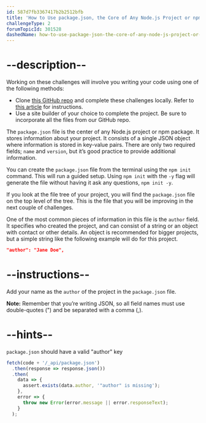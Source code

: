 ```yaml
---
id: 587d7fb3367417b2b2512bfb
title: 'How to Use package.json, the Core of Any Node.js Project or npm Package'
challengeType: 2
forumTopicId: 301528
dashedName: how-to-use-package-json-the-core-of-any-node-js-project-or-npm-package
---
```


# --description--

Working on these challenges will involve you writing your code using one of the following methods:

- Clone <a href="https://github.com/freeCodeCamp/boilerplate-npm/" target="_blank" rel="noopener noreferrer nofollow">this GitHub repo</a> and complete these challenges locally. Refer to <a href="https://www.freecodecamp.org/news/how-to-run-the-freecodecamp-backend-challenges-locally/" target="_blank" rel="noopener noreferrer nofollow">this article</a> for instructions.
- Use a site builder of your choice to complete the project. Be sure to incorporate all the files from our GitHub repo.

The `package.json` file is the center of any Node.js project or npm package. It stores information about your project. It consists of a single JSON object where information is stored in key-value pairs. There are only two required fields; `name` and `version`, but it’s good practice to provide additional information.

You can create the `package.json` file from the terminal using the `npm init` command. This will run a guided setup. Using `npm init` with the `-y` flag will generate the file without having it ask any questions, `npm init -y`.

If you look at the file tree of your project, you will find the `package.json` file on the top level of the tree. This is the file that you will be improving in the next couple of challenges.

One of the most common pieces of information in this file is the `author` field. It specifies who created the project, and can consist of a string or an object with contact or other details. An object is recommended for bigger projects, but a simple string like the following example will do for this project.

```json
"author": "Jane Doe",
```

# --instructions--

Add your name as the `author` of the project in the `package.json` file.

**Note:** Remember that you’re writing JSON, so all field names must use double-quotes (") and be separated with a comma (,).

# --hints--

`package.json` should have a valid "author" key

```js
fetch(code + '/_api/package.json')
  .then(response => response.json())
  .then(
    data => {
      assert.exists(data.author, '"author" is missing');
    },
    error => {
      throw new Error(error.message || error.responseText);
    }
  );
```

